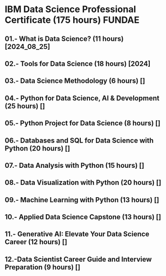 # IBM Data Science Professional Certificate (175 hours) FUNDAE

## 01.- What is Data Science? (11 hours) [2024_08_25]

## 02.- Tools for Data Science (18 hours) [2024]

## 03.- Data Science Methodology (6 hours) []

## 04.- Python for Data Science, AI & Development (25 hours) []

## 05.- Python Project for Data Science (8 hours) []

## 06.- Databases and SQL for Data Science with Python (20 hours) []

## 07.- Data Analysis with Python (15 hours) []

## 08.- Data Visualization with Python (20 hours) []

## 09.- Machine Learning with Python (13 hours) []

## 10.- Applied Data Science Capstone (13 hours) []

## 11.- Generative AI: Elevate Your Data Science Career (12 hours) []

## 12.-Data Scientist Career Guide and Interview Preparation (9 hours) []

